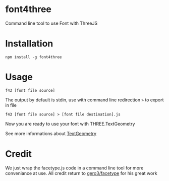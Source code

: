 # font4three
Command line tool to use Font with ThreeJS

# Installation
```npm install -g font4three```

# Usage

```f43 [font file source]```

The output by default is stdin, use with command line redirection ```>``` to export in file

```f43 [font file source] > [font file destination].js```

Now you are ready to use your font with THREE.TextGeometry

See more informations about [TextGeometry](http://threejs.org/docs/#Reference/Extras.Geometries/TextGeometry)

# Credit

We just wrap the facetype.js code in a command line tool for more conveniance at use. All credit return to [gero3/facetype](https://github.com/gero3/facetype.js) for his great work
